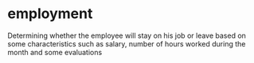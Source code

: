 # employment
Determining whether the employee will stay on his job or leave based on some characteristics such as salary, number of hours worked during the month and some evaluations 
